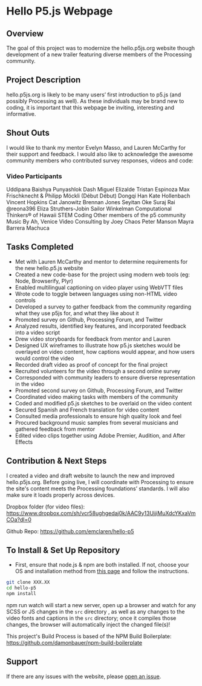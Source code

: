 # Hello P5.js Webpage


## Overview
The goal of this project was to modernize the hello.p5js.org website though development of a new trailer featuring diverse members of the Processing community.

## Project Description
hello.p5js.org is likely to be many users’ first introduction to p5.js (and possibly Processing as well). As these individuals may be brand new to coding, it is important that this webpage be inviting, interesting and informative. 

## Shout Outs
I would like to thank my mentor Evelyn Masso, and Lauren McCarthy for their support and feedback. I would also like to acknowledge the awesome community members who contributed survey responses, videos and code:

### Video Participants
Uddipana Baishya
Punyashlok Dash
Miguel Elizalde
Tristan Espinoza
Max Frischknecht & Philipp Möckli (Début Début)
Dongqi Han
Kate Hollenbach
Vincent Hopkins
Cat Janowitz
Brennan Jones
Seyitan Oke
Suraj Rai
@reona396
Eliza Struthers-Jobin
Sailor Winkelman
Computational Thinkers® of Hawaii
STEM Coding
Other members of the p5 community
Music By Ah, Venice
Video Consulting by Joey Chaos
Peter Manson
Mayra Barrera Machuca

## Tasks Completed
* Met with Lauren McCarthy and mentor to determine requirements for the new hello.p5.js website
* Created a new code-base for the project using modern web tools (eg: Node, Browserify, Plyr)
* Enabled multilingual captioning on video player using WebVTT files
* Wrote code to toggle between languages using non-HTML video controls
* Developed a survey to gather feedback from the community regarding what they use p5js for, and what they like about it
* Promoted survey on Github, Processing Forum, and Twitter
* Analyzed results, identified key features, and incorporated feedback into a video script 
* Drew video storyboards for feedback from mentor and Lauren
* Designed UX wireframes to illustrate how  p5.js sketches would be overlayed on video content, how captions would appear, and how users would control the video
* Recorded draft video as proof of concept for the final project
* Recruited volunteers for the video through a second online survey
* Corresponded with community leaders to ensure diverse representation in the video
* Promoted second survey on Github, Processing Forum, and Twitter
* Coordinated video making tasks with members of the community
* Coded and modified p5.js sketches to be overlaid on the video content
* Secured Spanish and French translation for video content
* Consulted media professionals to ensure high quality look and feel
* Procured background music samples from several musicians and gathered feedback from mentor 
* Edited video clips together using Adobe Premier, Audition, and After Effects


## Contribution & Next Steps
I created a video and draft website to launch the new and improved hello.p5js.org. Before going live, I will coordinate with Processing to ensure the site's content meets the Processing foundations’ standards. I will also make sure it loads properly across devices. 

Dropbox folder (for video files): https://www.dropbox.com/sh/vcr58ughgedaj0k/AAC9y13UjjiMuXdcYKxaVmCOa?dl=0

Github Repo: 
https://github.com/emclaren/hello-p5


## To Install & Set Up Repository

* First, ensure that node.js & npm are both installed. If not, choose your OS and installation method from [this page](https://nodejs.org/en/download/package-manager/) and follow the instructions.

```sh
git clone XXX.XX
cd hello-p5
npm install
```

npm run watch will start a new server, open up a browser and watch for any SCSS or JS changes in the `src` directory , as well as any changes to the video fonts and captions in the `src` directory; once it compiles those changes, the browser will automatically inject the changed file(s)! 

This project's Build Process is based of the NPM Build Boilerplate:
https://github.com/damonbauer/npm-build-boilerplate


## Support

If there are any issues with the website, please [open an issue](https://github.com/fraction/readme-boilerplate/issues/new).



